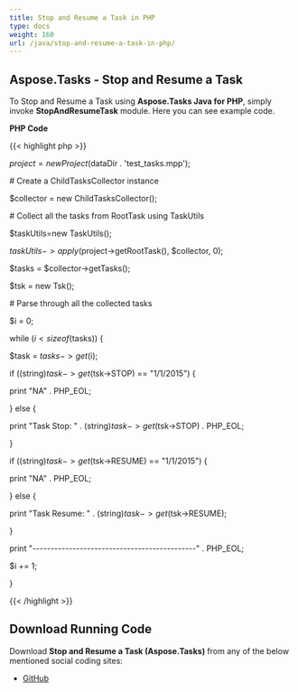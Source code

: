 ```yaml
---
title: Stop and Resume a Task in PHP
type: docs
weight: 160
url: /java/stop-and-resume-a-task-in-php/
---
```


## **Aspose.Tasks - Stop and Resume a Task**
To Stop and Resume a Task using **Aspose.Tasks Java for PHP**, simply invoke **StopAndResumeTask** module. Here you can see example code.

**PHP Code**

{{< highlight php >}}



$project = new Project($dataDir . 'test_tasks.mpp');

\# Create a ChildTasksCollector instance

$collector = new ChildTasksCollector();

\# Collect all the tasks from RootTask using TaskUtils

$taskUtils=new TaskUtils();

$taskUtils->apply($project->getRootTask(), $collector, 0);

$tasks = $collector->getTasks();

$tsk = new Tsk();

\# Parse through all the collected tasks

$i = 0;

while ($i < sizeof($tasks)) {

$task = $tasks->get($i);

if ((string)$task->get($tsk->STOP) == "1/1/2015") {

print "NA" . PHP_EOL;

} else {

print "Task Stop: " . (string)$task->get($tsk->STOP) . PHP_EOL;

}

if ((string)$task->get($tsk->RESUME) == "1/1/2015") {

print "NA" . PHP_EOL;

} else {

print "Task Resume: " . (string)$task->get($tsk->RESUME);

}

print "---------------------------------------------" . PHP_EOL;

$i += 1;

}

{{< /highlight >}}
## **Download Running Code**
Download **Stop and Resume a Task (Aspose.Tasks)** from any of the below mentioned social coding sites:

- [GitHub](https://github.com/aspose-tasks/Aspose.Tasks-for-Java/blob/master/Plugins/Aspose_Tasks_Java_for_PHP/src/aspose/tasks/WorkingWithTasks/StopAndResumeTask.php)
